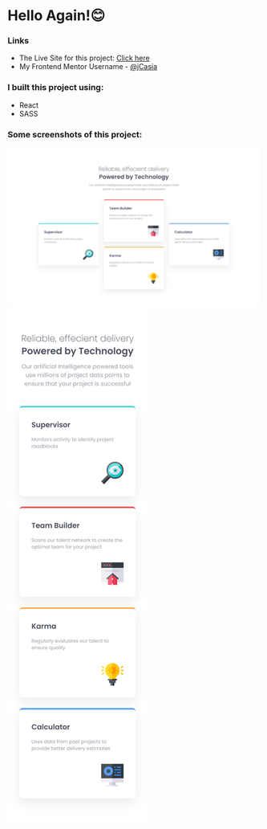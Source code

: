 # Hello Again!😊

### Links

- The Live Site for this project: [Click here](https://jcasia-four-card-feature.netlify.app/)
- My Frontend Mentor Username - [@jCasia](https://www.frontendmentor.io/profile/jCasia)

### I built this project using:

- React
- SASS

### Some screenshots of this project:

![](./src/images/four-card1.png)
![](./src/images/four-card2.png)
